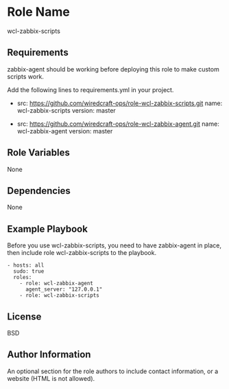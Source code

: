 Role Name
=========

wcl-zabbix-scripts

Requirements
------------

zabbix-agent should be working before deploying this role to make custom scripts work.

Add the following lines to requirements.yml in your project.

- src: https://github.com/wiredcraft-ops/role-wcl-zabbix-scripts.git
  name: wcl-zabbix-scripts
  version: master

- src: https://github.com/wiredcraft-ops/role-wcl-zabbix-agent.git
  name: wcl-zabbix-agent
  version: master

Role Variables
--------------

None

Dependencies
------------

None

Example Playbook
----------------
Before you use wcl-zabbix-scripts, you need to have zabbix-agent in place,
then include role wcl-zabbix-scripts to the playbook.

    - hosts: all
      sudo: true
      roles:
        - role: wcl-zabbix-agent
          agent_server: "127.0.0.1"
        - role: wcl-zabbix-scripts

License
-------

BSD

Author Information
------------------

An optional section for the role authors to include contact information, or a website (HTML is not allowed).
